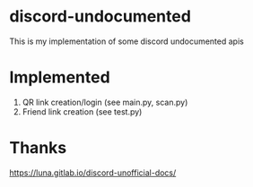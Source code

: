 # discord-undocumented

This is my implementation of some discord undocumented apis

# Implemented
1. QR link creation/login (see main.py, scan.py)
2. Friend link creation (see test.py)

# Thanks
https://luna.gitlab.io/discord-unofficial-docs/